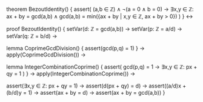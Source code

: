 theorem BezoutIdentity() {
  assert(
    (a,b ∈ ℤ) ∧ ¬(a = 0 ∧ b = 0) →
    ∃x,y ∈ ℤ: ax + by = gcd(a,b) ∧
    gcd(a,b) = min({ax + by | x,y ∈ ℤ, ax + by > 0})
  )
} ↔

proof BezoutIdentity() {
  setVar(d: ℤ = gcd(a,b)) →
  setVar(p: ℤ = a/d) →
  setVar(q: ℤ = b/d) →
  
  lemma CoprimeGcdDivision() {
    assert(gcd(p,q) = 1)
  } →
  apply(CoprimeGcdDivision()) →
  
  lemma IntegerCombinationCoprime() {
    assert(
      gcd(p,q) = 1 →
      ∃x,y ∈ ℤ: px + qy = 1
    )
  } →
  apply(IntegerCombinationCoprime()) →
  
  assert(∃x,y ∈ ℤ: px + qy = 1) →
  assert(d(px + qy) = d) →
  assert((a/d)x + (b/d)y = 1) →
  assert(ax + by = d) →
  assert(ax + by = gcd(a,b))
}